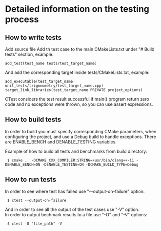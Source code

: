 # Detailed information on the testing process
## How to write tests
Add source file
Add th test case to the main CMakeLists.txt under "# Build tests" section, example:
```
add_test(test_name tests/test_target_name)
```
And add the corresponding target inside tests/CMakeLists.txt, example:
```
add_executable(test_target_name unit_tests/trigonometry/test_target_name.cpp)
target_link_libraries(test_target_name PRIVATE project_options)
```
CTest considers the test result successful if main() program return zero code and no
exceptions were thrown, so you can use assert expressions. 
## How to build tests
In order to build you must specify corresponding CMake parameters, when configuring the 
project, and use a Debug build to handle exceptions. There are ENABLE_BENCH and 
DENABLE_TESTING variables.

Example of how to build all tests and benchmarks from build directory:
```
 $ cmake .. -DCMAKE_CXX_COMPILER:STRING=/usr/bin/clang++-11 -DENABLE_BENCH=ON -DENABLE_TESTING=ON -DCMAKE_BUILD_TYPE=Debug
```
## How to run tests
In order to see where test has failed use "--output-on-failure" option:
```
 $ ctest --output-on-failure
```
And in order to see all the output of the test cases use "-V" option.  
In order to output bechmark results to a file use "-O" and "-V" options:
```
 $ ctest -O "file_path" -V
```
